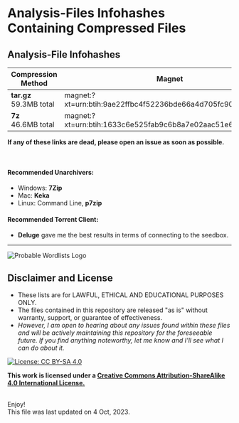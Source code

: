 # Analysis-Files Infohashes Containing Compressed Files

## Analysis-File Infohashes

| Compression Method | Magnet | Infohash Only |
| --- | --- | --- |
| __tar.gz__ <br> 59.3MB total | magnet:?xt=urn:btih:9ae22ffbc4f52236bde66a4d705fc9066380572e | 9ae22ffbc4f52236bde66a4d705fc9066380572e |
| __7z__ <br> 46.6MB total | magnet:?xt=urn:btih:1633c6e525fab9c6b8a7e02aac51e69f676f746b | 1633c6e525fab9c6b8a7e02aac51e69f676f746b |

__If any of these links are dead, please open an issue as soon as possible.__


<br>

#### Recommended Unarchivers:
* Windows: __7Zip__
* Mac: __Keka__
* Linux: Command Line, __p7zip__

#### Recommended Torrent Client:
* __Deluge__ gave me the best results in terms of connecting to the seedbox.


***

![Probable Wordlists Logo](https://raw.githubusercontent.com/berzerk0/Probable-Wordlists/master/ProbableWordlistLogo.png)

## Disclaimer and License
 + These lists are for LAWFUL, ETHICAL AND EDUCATIONAL PURPOSES ONLY.
 + The files contained in this repository are released "as is" without warranty, support, or guarantee of effectiveness.
 + *However, I am open to hearing about any issues found within these files and will be actively maintaining this repository for the foreseeable future. If you find anything noteworthy, let me know and I'll see what I can do about it.*

 [![License: CC BY-SA 4.0](https://img.shields.io/badge/License-CC%20BY--SA%204.0-lightgrey.svg)](http://creativecommons.org/licenses/by-sa/4.0/)

 __This work is licensed under a [Creative Commons Attribution-ShareAlike 4.0 International License.](https://creativecommons.org/licenses/by-sa/4.0/)__


<br>
Enjoy!

<br>
This file was last updated on 4 Oct, 2023.
